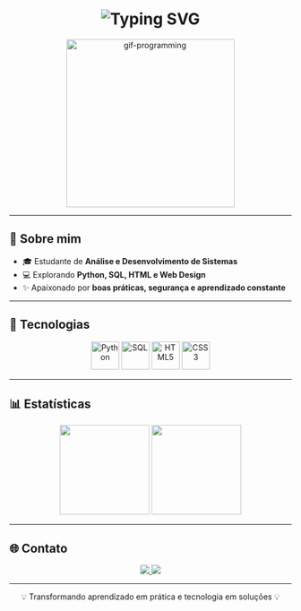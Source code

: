 <!-- Banner com GIF -->
<h1 align="center">
  <img src="https://readme-typing-svg.herokuapp.com?font=Fira+Code&size=30&duration=3000&pause=1000&color=00CFFF&center=true&vCenter=true&width=435&lines=Olá%2C+eu+sou+o+Kazuki!;Bem-vindo+ao+meu+GitHub!" alt="Typing SVG" />
</h1>

<p align="center">
  <img src="https://media0.giphy.com/media/v1.Y2lkPTc5MGI3NjExZWJvNmRhNmszdjhubjU5cnp4b20wdHI4bnVpeHBjd3B4ZjFxMG45eiZlcD12MV9pbnRlcm5hbF9naWZfYnlfaWQmY3Q9Zw/hVEBWRInEvNOEVS18i/giphy.gif" width="300" alt="gif-programming"/>
</p>

---

## 🚀 Sobre mim
- 🎓 Estudante de **Análise e Desenvolvimento de Sistemas**  
- 💻 Explorando **Python, SQL, HTML e Web Design**  
- ✨ Apaixonado por **boas práticas, segurança e aprendizado constante**  

---

## 🔧 Tecnologias
<p align="center">
  <img src="https://cdn.jsdelivr.net/gh/devicons/devicon/icons/python/python-original.svg" width="50" height="50" alt="Python"/>
  <img src="https://cdn.jsdelivr.net/gh/devicons/devicon/icons/postgresql/postgresql-original.svg" width="50" height="50" alt="SQL"/>
  <img src="https://cdn.jsdelivr.net/gh/devicons/devicon/icons/html5/html5-original.svg" width="50" height="50" alt="HTML5"/>
  <img src="https://cdn.jsdelivr.net/gh/devicons/devicon/icons/css3/css3-original.svg" width="50" height="50" alt="CSS3"/>
</p>

---

## 📊 Estatísticas
<p align="center">
  <img height="160em" src="https://github-readme-stats.vercel.app/api?username=kazukiwi&show_icons=true&theme=blue_navy&hide_border=true&count_private=true"/>
  <img height="160em" src="https://github-readme-stats.vercel.app/api/top-langs/?username=kazukiwi&layout=compact&theme=blue_navy&hide_border=true"/>
</p>

---

## 🌐 Contato
<p align="center">
  <a href="https://github.com/kazukiwi" target="_blank">
    <img src="https://img.shields.io/badge/GitHub-0A66C2?style=for-the-badge&logo=github&logoColor=white"/>
  </a>
  <a href="mailto:kazukishiroma06@gmail.com">
    <img src="https://img.shields.io/badge/Email-00CFFF?style=for-the-badge&logo=gmail&logoColor=white"/>
  </a>
</p>

---

<p align="center">💡 Transformando aprendizado em prática e tecnologia em soluções 💡</p>


